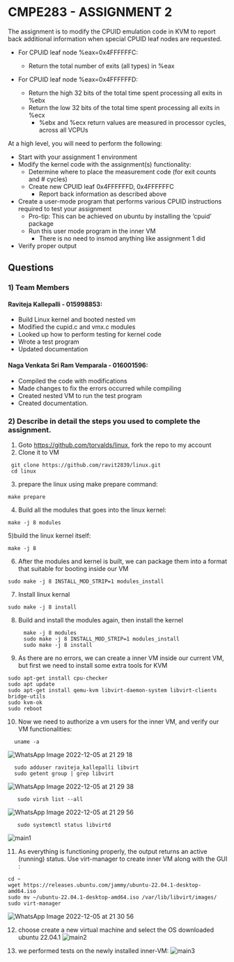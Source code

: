 # CMPE283 - ASSIGNMENT 2

The assignment is to modify the CPUID emulation code in KVM to report back additional information when special CPUID leaf nodes are requested.

* For CPUID leaf node %eax=0x4FFFFFFC:
  * Return the total number of exits (all types) in %eax

* For CPUID leaf node %eax=0x4FFFFFFD:
  * Return the high 32 bits of the total time spent processing all exits in %ebx 
  * Return the low 32 bits of the total time spent processing all exits in %ecx 
    * %ebx and %ecx return values are measured in processor cycles, across all VCPUs

At a high level, you will need to perform the following:
* Start with your assignment 1 environment 
* Modify the kernel code with the assignment(s) functionality:
  * Determine where to place the measurement code (for exit counts and # cycles)
  * Create new CPUID leaf 0x4FFFFFFD, 0x4FFFFFFC
    * Report back information as described above 
* Create a user-mode program that performs various CPUID instructions required to test your
assignment
  * Pro-tip: This can be achieved on ubuntu by installing the ‘cpuid’ package
  * Run this user mode program in the inner VM
    * There is no need to insmod anything like assignment 1 did
* Verify proper output

## Questions



### 1) Team Members

#### Raviteja Kallepalli - 015998853:
* Build Linux kernel and booted nested vm
* Modified the cupid.c and vmx.c modules
* Looked up how to perform testing for kernel code
* Wrote a test program
* Updated documentation

#### Naga Venkata Sri Ram Vemparala - 016001596:
* Compiled the code with modifications
* Made changes to fix the errors occurred while compiling
* Created nested VM to run the test program
* Created documentation.



### 2) Describe in detail the steps you used to complete the assignment.

1) Goto https://github.com/torvalds/linux, fork the repo to my account <br />
2) Clone it to VM  <br />
```
 git clone https://github.com/ravit2839/linux.git
 cd linux

```


3) prepare the linux using make prepare command: <br />
```
make prepare
```
4) Build all the modules that goes into the linux kernel:<br />
```
make -j 8 modules
```
5)build the linux kernel itself:  <br />
```
make -j 8
```
6) After the modules and kernel is built, we can package them into a format that suitable for booting inside our VM <br />
```
sudo make -j 8 INSTALL_MOD_STRIP=1 modules_install
```
7) Install linux kernal 
```
sudo make -j 8 install
```
8) Build and install the modules again, then install the kernel  <br />
```
     make -j 8 modules
     sudo make -j 8 INSTALL_MOD_STRIP=1 modules_install
     sudo make -j 8 install 
```

9) As there are no errors, we can create a inner VM inside our current VM,
but first we need to install some extra tools for KVM 
```
sudo apt-get install cpu-checker
sudo apt update
sudo apt-get install qemu-kvm libvirt-daemon-system libvirt-clients bridge-utils
sudo kvm-ok
sudo reboot
```
10) Now we need to authorize a vm users for the inner VM, and verify our VM functionalities:
```
  uname -a
```
![WhatsApp Image 2022-12-05 at 21 29 18](https://user-images.githubusercontent.com/68690234/205825091-9bebcee4-8944-442e-8708-00e324470529.jpeg)


```
  sudo adduser raviteja_kallepalli libvirt
  sudo getent group | grep libvirt 
```
![WhatsApp Image 2022-12-05 at 21 29 38](https://user-images.githubusercontent.com/68690234/205825331-21d41857-6718-41e4-8a63-b6f63de1c518.jpeg)

```
   sudo virsh list --all
```
![WhatsApp Image 2022-12-05 at 21 29 56](https://user-images.githubusercontent.com/68690234/205825392-ecaef2fe-e911-4e2a-8358-66e0aa4df7b5.jpeg)


```
   sudo systemctl status libvirtd 
```   
![main1](https://user-images.githubusercontent.com/68690234/205826257-622b8fb7-e77b-4b3d-bf9c-09d974575d77.png)

11) As everything is functioning properly, the output returns an active (running) status.
Use virt-manager to create  inner VM along with the GUI :
```
cd ~
wget https://releases.ubuntu.com/jammy/ubuntu-22.04.1-desktop-amd64.iso
sudo mv ~/ubuntu-22.04.1-desktop-amd64.iso /var/lib/libvirt/images/
sudo virt-manager
```   
![WhatsApp Image 2022-12-05 at 21 30 56](https://user-images.githubusercontent.com/68690234/205825684-e49e90b7-3374-4952-b15b-827bc7ecde97.jpeg)

12) choose create a new virtual machine  and select the OS downloaded ubuntu 22.04.1 
![main2](https://user-images.githubusercontent.com/68690234/205826497-c7743c32-4349-4d07-9488-ac8d312d0a77.png)

13) we performed tests on the newly installed inner-VM:
![main3](https://user-images.githubusercontent.com/68690234/205827981-9fb45936-bbfe-4cca-a05f-58ae1c5333c6.png)
